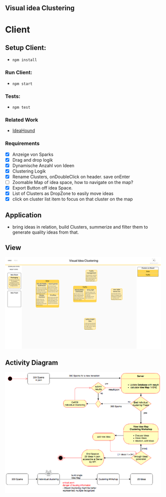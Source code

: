 ## Visual idea Clustering

# Client

## Setup Client:

- `npm install`

### Run Client:

- `npm start`

### Tests:

- `npm test`

### Related Work

- [IdeaHound](http://www.eecs.harvard.edu/~kgajos/papers/2016/siangliulue16ideahound-uist.shtml)

### Requirements

- [x] Anzeige von Sparks
- [x] Drag and drop logik
- [x] Dynamische Anzahl von Ideen
- [x] Clustering Logik
- [x] Rename Clusters, onDoubleClick on header. save onEnter
- [ ] Zoomable Map of idea space, how to navigate on the map?
- [x] Export Button off idea Space.
- [x] List of Clusters as DropZone to easily move ideas
- [x] click on cluster list item to focus on that cluster on the map

## Application

- bring ideas in relation, build Clusters, summerize and filter them to generate quality ideas from that.

## View

![Example](/client/public/ScreenshotVisualIdeaClustering.png)

## Activity Diagram

![Diagram](/client/public/ActivityDiagramClustering.png)

```

```
